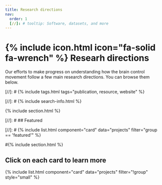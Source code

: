 ```yaml
---
title: Research directions
nav:
  order: 1
  [//]: # tooltip: Software, datasets, and more
---
```


# {% include icon.html icon="fa-solid fa-wrench" %} Researh directions

Our efforts to make progress on understanding how the brain control movement follow a few main research directions. You can browse them below.

[//]: # {% include tags.html tags="publication, resource, website" %}

[//]: # {% include search-info.html %}

{% include section.html %}

[//]: # ## Featured

[//]: # {% include list.html component="card" data="projects" filter="group == 'featured'" %}

#{% include section.html %}

## Click on each card to learn more

{% include list.html component="card" data="projects" filter="!group" style="small" %}
